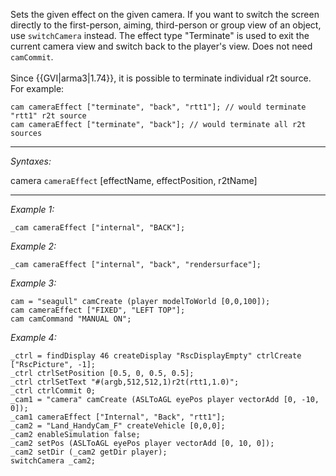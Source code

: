 Sets the given effect on the given camera. If you want to switch the screen directly to the first-person, aiming, third-person or group view of an object, use `switchCamera` instead. The effect type "Terminate" is used to exit the current camera view and switch back to the player's view. Does not need `camCommit`.
<br><br>
Since {{GVI|arma3|1.74}}, it is possible to terminate individual r2t source. For example:

```sqf
cam cameraEffect ["terminate", "back", "rtt1"]; // would terminate "rtt1" r2t source
cam cameraEffect ["terminate", "back"]; // would terminate all r2t sources
```


---
*Syntaxes:*

camera `cameraEffect` [effectName, effectPosition, r2tName]

---
*Example 1:*

```sqf
_cam cameraEffect ["internal", "BACK"];
```

*Example 2:*

```sqf
_cam cameraEffect ["internal", "back", "rendersurface"];
```

*Example 3:*

```sqf
cam = "seagull" camCreate (player modelToWorld [0,0,100]);
cam cameraEffect ["FIXED", "LEFT TOP"];
cam camCommand "MANUAL ON";
```

*Example 4:*

```sqf
_ctrl = findDisplay 46 createDisplay "RscDisplayEmpty" ctrlCreate ["RscPicture", -1];
_ctrl ctrlSetPosition [0.5, 0, 0.5, 0.5];
_ctrl ctrlSetText "#(argb,512,512,1)r2t(rtt1,1.0)";
_ctrl ctrlCommit 0;
_cam1 = "camera" camCreate (ASLToAGL eyePos player vectorAdd [0, -10, 0]);
_cam1 cameraEffect ["Internal", "Back", "rtt1"];
_cam2 = "Land_HandyCam_F" createVehicle [0,0,0];
_cam2 enableSimulation false;
_cam2 setPos (ASLToAGL eyePos player vectorAdd [0, 10, 0]);
_cam2 setDir (_cam2 getDir player);
switchCamera _cam2;
```